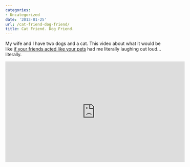 ```yaml
---
categories:
- Uncategorized
date: '2013-01-25'
url: /cat-friend-dog-friend/
title: Cat Friend. Dog Friend.
---
```


My wife and I have two dogs and a cat. This video about what it would be like <a href="https://www.youtube.com/watch?v=GbycvPwr1Wg">if your friends acted like your pets</a> had me literally laughing out loud... literally.

<iframe width="560" height="315" src="https://www.youtube.com/embed/GbycvPwr1Wg?rel=0" frameborder="0" allowfullscreen></iframe>